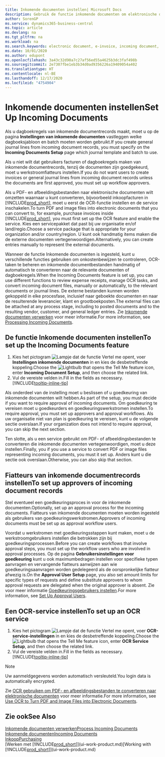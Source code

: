 ```yaml
---
title: Inkomende documenten instellen| Microsoft Docs
description: Gebruik de functie inkomende documenten om elektronische documenten te maken, OCR-taken te beheren, facturen te importeren en afbeeldingsbestanden te converteren.
author: SorenGP
ms.service: dynamics365-business-central
ms.topic: article
ms.devlang: na
ms.tgt_pltfrm: na
ms.workload: na
ms.search.keywords: electronic document, e-invoice, incoming document, OCR, ecommerce, document exchange, import invoice
ms.date: 10/01/2020
ms.author: edupont
ms.openlocfilehash: 3a43c32d90a7c27af56ed55a4625b3dc3faf498b
ms.sourcegitcommit: 2e7307fbe1eb3b34d0ad9356226a19409054a402
ms.translationtype: HT
ms.contentlocale: nl-BE
ms.lasthandoff: 12/17/2020
ms.locfileid: "4754904"
---
```

# <a name="set-up-incoming-documents"></a><span data-ttu-id="6762f-103">Inkomende documenten instellen</span><span class="sxs-lookup"><span data-stu-id="6762f-103">Set Up Incoming Documents</span></span>

<span data-ttu-id="6762f-104">Als u dagboekregels van inkomende documentrecords maakt, moet u op de pagina **Instellingen van inkomende documenten** vastleggen welke dagboeksjabloon en batch moeten worden gebruikt.</span><span class="sxs-lookup"><span data-stu-id="6762f-104">If you create general journal lines from incoming document records, you must specify on the **Incoming Documents Setup** page which journal template and batch to use.</span></span>

<span data-ttu-id="6762f-105">Als u niet wilt dat gebruikers facturen of dagboekregels maken van inkomende documentrecords, tenzij de documenten zijn goedgekeurd, moet u werkstroomfiatteurs instellen.</span><span class="sxs-lookup"><span data-stu-id="6762f-105">If you do not want users to create invoices or general journal lines from incoming document records unless the documents are first approved, you must set up workflow approvers.</span></span>

<span data-ttu-id="6762f-106">Als u PDF- en afbeeldingsbestanden naar elektronische documenten wilt omzetten waarnaar u kunt converteren, bijvoorbeeld inkoopfacturen in [!INCLUDE[prod_short](includes/prod_short.md)], moet u eerst de OCR-functie instellen en de service inschakelen.</span><span class="sxs-lookup"><span data-stu-id="6762f-106">To turn PDF and image files into electronic documents that you can convert to, for example, purchase invoices inside [!INCLUDE[prod_short](includes/prod_short.md)], you must first set up the OCR feature and enable the service.</span></span> <span data-ttu-id="6762f-107">Kies een servicepakket dat past bij uw organisatie en/of land/regio.</span><span class="sxs-lookup"><span data-stu-id="6762f-107">Choose a service package that is appropriate for your organization and/or country/region.</span></span> <span data-ttu-id="6762f-108">U kunt ook handmatig items maken die de externe documenten vertegenwoordigen.</span><span class="sxs-lookup"><span data-stu-id="6762f-108">Alternatively, you can create entries manually to represent the external documents.</span></span>  

<span data-ttu-id="6762f-109">Wanneer de functie Inkomende documenten is ingesteld, kunt u verschillende functies gebruiken om onkostenbewijzen te controleren, OCR-taken te beheren en inkomende documentbestanden handmatig of automatisch te converteren naar de relevante documenten of dagboekregels.</span><span class="sxs-lookup"><span data-stu-id="6762f-109">When the Incoming Documents feature is set up, you can use different functions to review expense receipts, manage OCR tasks, and convert incoming document files, manually or automatically, to the relevant documents or journal lines.</span></span> <span data-ttu-id="6762f-110">De externe bestanden kunnen worden gekoppeld in elke procesfase, inclusief naar geboekte documenten en naar de resulterende leverancier, klant en grootboekposten.</span><span class="sxs-lookup"><span data-stu-id="6762f-110">The external files can be attached at any process stage, including to posted documents and to the resulting vendor, customer, and general ledger entries.</span></span> <span data-ttu-id="6762f-111">Zie [Inkomende documenten verwerken](across-process-income-documents.md) voor meer informatie.</span><span class="sxs-lookup"><span data-stu-id="6762f-111">For more information, see [Processing Incoming Documents](across-process-income-documents.md).</span></span>

## <a name="to-set-up-the-incoming-documents-feature"></a><span data-ttu-id="6762f-112">De functie Inkomende documenten instellen</span><span class="sxs-lookup"><span data-stu-id="6762f-112">To set up the Incoming Documents feature</span></span>

1. <span data-ttu-id="6762f-113">Kies het pictogram ![Lampje dat de functie Vertel me opent](media/ui-search/search_small.png "Vertel me wat u wilt doen"), voer **Instellingen inkomende documenten** in en kies de desbetreffende koppeling.</span><span class="sxs-lookup"><span data-stu-id="6762f-113">Choose the ![Lightbulb that opens the Tell Me feature](media/ui-search/search_small.png "Tell me what you want to do") icon, enter **Incoming Document Setup**, and then choose the related link.</span></span>
2. <span data-ttu-id="6762f-114">Vul de vereiste velden in.</span><span class="sxs-lookup"><span data-stu-id="6762f-114">Fill in the fields as necessary.</span></span> [!INCLUDE[tooltip-inline-tip](includes/tooltip-inline-tip_md.md)]

<span data-ttu-id="6762f-115">Als onderdeel van de instelling moet u beslissen of u goedkeuring van inkomende documenten wilt hebben.</span><span class="sxs-lookup"><span data-stu-id="6762f-115">As part of the setup, you must decide if you want to require approval of incoming documents.</span></span> <span data-ttu-id="6762f-116">Om goedkeuring te vereisen moet u goedkeurders en goedkeuringswerkstromen instellen.</span><span class="sxs-lookup"><span data-stu-id="6762f-116">To require approval, you must set up approvers and approval workflows.</span></span> <span data-ttu-id="6762f-117">Als uw organisatie niet van plan is goedkeuring te vereisen, kunt u de volgende sectie overslaan.</span><span class="sxs-lookup"><span data-stu-id="6762f-117">If your organization does not intend to require approval, you can skip the next section.</span></span>  

<span data-ttu-id="6762f-118">Ten slotte, als u een service gebruikt om PDF- of afbeeldingsbestanden te converteren die inkomende documenten vertegenwoordigen, moet u deze instellen.</span><span class="sxs-lookup"><span data-stu-id="6762f-118">Finally, you if you use a service to convert PDF or image files representing incoming documents, you must it set up.</span></span> <span data-ttu-id="6762f-119">Anders kunt u die sectie ook overslaan.</span><span class="sxs-lookup"><span data-stu-id="6762f-119">Otherwise, you can also skip that section.</span></span>  

## <a name="to-set-up-approvers-of-incoming-document-records"></a><span data-ttu-id="6762f-120">Fiatteurs van inkomende documentrecords instellen</span><span class="sxs-lookup"><span data-stu-id="6762f-120">To set up approvers of incoming document records</span></span>

<span data-ttu-id="6762f-121">Stel eventueel een goedkeuringsproces in voor de inkomende documenten.</span><span class="sxs-lookup"><span data-stu-id="6762f-121">Optionally, set up an approval process for the incoming documents.</span></span> <span data-ttu-id="6762f-122">Fiatteurs van inkomende documenten moeten worden ingesteld als gebruikers van goedkeuringswerkstromen.</span><span class="sxs-lookup"><span data-stu-id="6762f-122">Approvers of incoming documents must be set up as approval workflow users.</span></span>

<span data-ttu-id="6762f-123">Voordat u werkstromen met goedkeuringsstappen kunt maken, moet u de werkstroomgebruikers instellen die betrokken zijn bij goedkeuringsprocessen.</span><span class="sxs-lookup"><span data-stu-id="6762f-123">Before you can create workflows that involve approval steps, you must set up the workflow users who are involved in approval processes.</span></span> <span data-ttu-id="6762f-124">Op de pagina **Gebruikersinstellingen voor goedkeuring** kunt u ook maximumbedragen instellen voor specifieke typen aanvragen en vervangende fiatteurs aanwijzen aan wie goedkeuringsaanvragen worden gedelegeerd als de oorspronkelijke fiatteur afwezig is.</span><span class="sxs-lookup"><span data-stu-id="6762f-124">On the **Approval User Setup** page, you also set amount limits for specific types of requests and define substitute approvers to whom approval requests are delegated when the original approver is absent.</span></span> <span data-ttu-id="6762f-125">Zie voor meer informatie [Goedkeuringsgebruikers instellen](across-how-to-set-up-approval-users.md).</span><span class="sxs-lookup"><span data-stu-id="6762f-125">For more information, see [Set Up Approval Users](across-how-to-set-up-approval-users.md).</span></span>

## <a name="to-set-up-an-ocr-service"></a><span data-ttu-id="6762f-126">Een OCR-service instellen</span><span class="sxs-lookup"><span data-stu-id="6762f-126">To set up an OCR service</span></span>

1. <span data-ttu-id="6762f-127">Kies het pictogram ![Lampje dat de functie Vertel me opent](media/ui-search/search_small.png "Vertel me wat u wilt doen"), voer **OCR-service-instellingen** in en kies de desbetreffende koppeling.</span><span class="sxs-lookup"><span data-stu-id="6762f-127">Choose the ![Lightbulb that opens the Tell Me feature](media/ui-search/search_small.png "Tell me what you want to do") icon, enter **OCR Service Setup**, and then choose the related link.</span></span>
2. <span data-ttu-id="6762f-128">Vul de vereiste velden in.</span><span class="sxs-lookup"><span data-stu-id="6762f-128">Fill in the fields as necessary.</span></span> [!INCLUDE[tooltip-inline-tip](includes/tooltip-inline-tip_md.md)]

> [!NOTE]  
> <span data-ttu-id="6762f-129">Uw aanmeldgegevens worden automatisch versleuteld.</span><span class="sxs-lookup"><span data-stu-id="6762f-129">You login data is automatically encrypted.</span></span>

<span data-ttu-id="6762f-130">Zie [OCR gebruiken om PDF- en afbeeldingsbestanden te converteren naar elektronische documenten](across-how-use-ocr-pdf-images-files.md) voor meer informatie.</span><span class="sxs-lookup"><span data-stu-id="6762f-130">For more information, see [Use OCR to Turn PDF and Image Files into Electronic Documents](across-how-use-ocr-pdf-images-files.md).</span></span>  

## <a name="see-also"></a><span data-ttu-id="6762f-131">Zie ook</span><span class="sxs-lookup"><span data-stu-id="6762f-131">See Also</span></span>

[<span data-ttu-id="6762f-132">Inkomende documenten verwerken</span><span class="sxs-lookup"><span data-stu-id="6762f-132">Process Incoming Documents</span></span>](across-process-income-documents.md)  
[<span data-ttu-id="6762f-133">Inkomende documenten</span><span class="sxs-lookup"><span data-stu-id="6762f-133">Incoming Documents</span></span>](across-income-documents.md)  
[<span data-ttu-id="6762f-134">Inkoop</span><span class="sxs-lookup"><span data-stu-id="6762f-134">Purchasing</span></span>](purchasing-manage-purchasing.md)  
<span data-ttu-id="6762f-135">[Werken met [!INCLUDE[prod_short](includes/prod_short.md)]](ui-work-product.md)</span><span class="sxs-lookup"><span data-stu-id="6762f-135">[Working with [!INCLUDE[prod_short](includes/prod_short.md)]](ui-work-product.md)</span></span>
